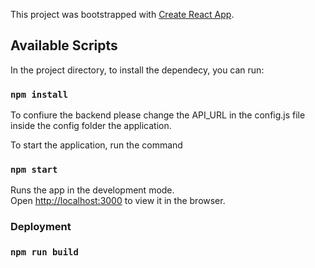 This project was bootstrapped with [Create React App](https://github.com/facebook/create-react-app).

## Available Scripts

In the project directory, to install the dependecy, you can run:

### `npm install`

To confiure the backend please change the API_URL in the config.js file inside the config folder the application.

To start the application, run the command

### `npm start`

Runs the app in the development mode.<br />
Open [http://localhost:3000](http://localhost:3000) to view it in the browser.

### Deployment

### `npm run build`

